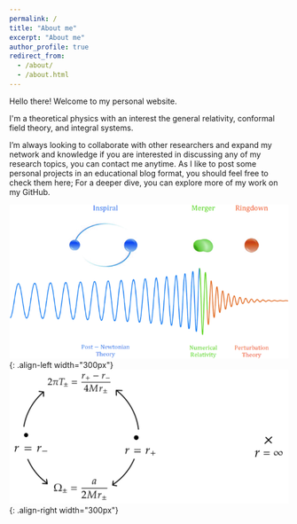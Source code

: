 ```yaml
---
permalink: /
title: "About me"
excerpt: "About me"
author_profile: true
redirect_from: 
  - /about/
  - /about.html
---
```


Hello there! Welcome to my personal website.

I'm a theoretical physics with an interest the general relativity, conformal field theory, and integral systems.

I’m always looking to collaborate with other researchers and expand my network and knowledge if you are interested in discussing any of my research topics, you can contact me anytime. As I like to post some personal projects in an educational blog format, you should feel free to check them here; For a deeper dive, you can explore more of my work on my GitHub.

![Small Figure](/images/ringdown.jpg){: .align-left width="300px"}
![Small Figure](/images/singularities.jpg){: .align-right width="300px"}
